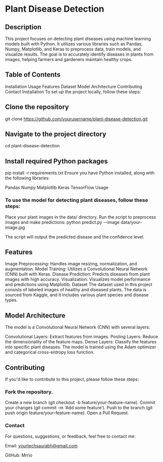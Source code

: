 # Plant Disease Detection
## Description
This project focuses on detecting plant diseases using machine learning models built with Python. It utilizes various libraries such as Pandas, Numpy, Matplotlib, and Keras to preprocess data, train models, and visualize results. The goal is to accurately identify diseases in plants from images, helping farmers and gardeners maintain healthy crops.

## Table of Contents
Installation
Usage
Features
Dataset
Model Architecture
Contributing
Contact
Installation
To set up the project locally, follow these steps:

## Clone the repository
git clone https://github.com/yourusername/plant-disease-detection.git

## Navigate to the project directory
cd plant-disease-detection

## Install required Python packages
pip install -r requirements.txt
Ensure you have Python installed, along with the following libraries:

Pandas
Numpy
Matplotlib
Keras
TensorFlow
Usage

### To use the model for detecting plant diseases, follow these steps:

Place your plant images in the data/ directory.
Run the script to preprocess images and make predictions:
python predict.py --image data/your-image.jpg

The script will output the predicted disease and the confidence level.

## Features

Image Preprocessing: Handles image resizing, normalization, and augmentation.
Model Training: Utilizes a Convolutional Neural Network (CNN) built with Keras.
Disease Prediction: Predicts diseases from plant images with high accuracy.
Visualization: Visualizes model performance and predictions using Matplotlib.
Dataset
The dataset used in this project consists of labeled images of healthy and diseased plants. The data is sourced from Kaggle, and it includes various plant species and disease types.

## Model Architecture
The model is a Convolutional Neural Network (CNN) with several layers:

Convolutional Layers: Extract features from images.
Pooling Layers: Reduce the dimensionality of the feature maps.
Dense Layers: Classify the features into specific plant diseases.
The model is trained using the Adam optimizer and categorical cross-entropy loss function.

## Contributing
If you'd like to contribute to this project, please follow these steps:

### Fork the repository.
Create a new branch (git checkout -b feature/your-feature-name).
Commit your changes (git commit -m 'Add some feature').
Push to the branch (git push origin feature/your-feature-name).
Open a Pull Request.

### Contact
For questions, suggestions, or feedback, feel free to contact me:

Email: yourtechsaurabh@gmail.com

GitHub: Mrrio
